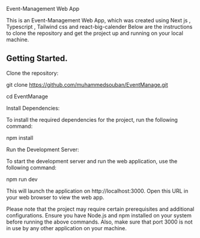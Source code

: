 Event-Management Web App

This is an Event-Management Web App, which was created using Next js , Typescript , Tailwind css and react-big-calender 
Below are the instructions to clone the repository and get the project up and running on your local machine.

## Getting Started.

Clone the repository:

git clone https://github.com/muhammedsouban/EventManage.git 

cd EventManage

Install Dependencies:

To install the required dependencies for the project, run the following command:

npm install

Run the Development Server:

To start the development server and run the web application, use the following command:

npm run dev


This will launch the application on http://localhost:3000. Open this URL in your web browser to view the web app.

Please note that the project may require certain prerequisites and additional configurations. Ensure you have Node.js and npm installed on your system before running the above commands. Also, make sure that port 3000 is not in use by any other application on your machine.
